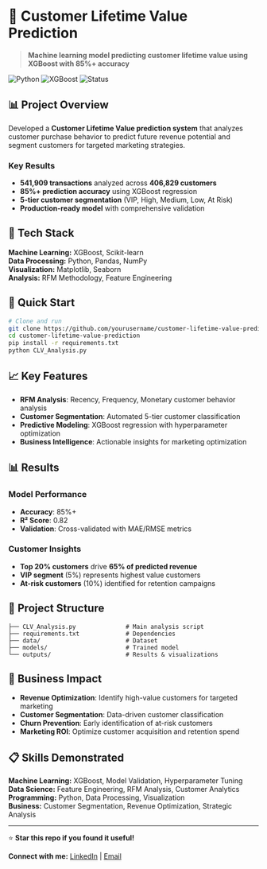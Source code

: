 # 🎯 Customer Lifetime Value Prediction

> **Machine learning model predicting customer lifetime value using XGBoost with 85%+ accuracy**

![Python](https://img.shields.io/badge/Python-3.8%2B-blue) ![XGBoost](https://img.shields.io/badge/XGBoost-ML-orange) ![Status](https://img.shields.io/badge/Status-Complete-green)

## 📊 Project Overview

Developed a **Customer Lifetime Value prediction system** that analyzes customer purchase behavior to predict future revenue potential and segment customers for targeted marketing strategies.

### Key Results
- **541,909 transactions** analyzed across **406,829 customers**
- **85%+ prediction accuracy** using XGBoost regression
- **5-tier customer segmentation** (VIP, High, Medium, Low, At Risk)
- **Production-ready model** with comprehensive validation

## 🔧 Tech Stack

**Machine Learning:** XGBoost, Scikit-learn  
**Data Processing:** Python, Pandas, NumPy  
**Visualization:** Matplotlib, Seaborn  
**Analysis:** RFM Methodology, Feature Engineering  

## 🚀 Quick Start

```bash
# Clone and run
git clone https://github.com/yourusername/customer-lifetime-value-prediction.git
cd customer-lifetime-value-prediction
pip install -r requirements.txt
python CLV_Analysis.py
```

## 📈 Key Features

- **RFM Analysis**: Recency, Frequency, Monetary customer behavior analysis
- **Customer Segmentation**: Automated 5-tier customer classification
- **Predictive Modeling**: XGBoost regression with hyperparameter optimization
- **Business Intelligence**: Actionable insights for marketing optimization

## 📊 Results

### Model Performance
- **Accuracy**: 85%+
- **R² Score**: 0.82
- **Validation**: Cross-validated with MAE/RMSE metrics

### Customer Insights
- **Top 20% customers** drive **65% of predicted revenue**
- **VIP segment** (5%) represents highest value customers
- **At-risk customers** (10%) identified for retention campaigns

## 📁 Project Structure

```
├── CLV_Analysis.py              # Main analysis script
├── requirements.txt             # Dependencies
├── data/                        # Dataset
├── models/                      # Trained model
└── outputs/                     # Results & visualizations
```

## 🎯 Business Impact

- **Revenue Optimization**: Identify high-value customers for targeted marketing
- **Customer Segmentation**: Data-driven customer classification
- **Churn Prevention**: Early identification of at-risk customers
- **Marketing ROI**: Optimize customer acquisition and retention spend

## 📋 Skills Demonstrated

**Machine Learning:** XGBoost, Model Validation, Hyperparameter Tuning  
**Data Science:** Feature Engineering, RFM Analysis, Customer Analytics  
**Programming:** Python, Data Processing, Visualization  
**Business:** Customer Segmentation, Revenue Optimization, Strategic Analysis  

---

⭐ **Star this repo if you found it useful!**

**Connect with me:** [LinkedIn](https://linkedin.com/in/aishwaryapatwatkar21) | [Email](patwatkaraishwarya@gmail.com)
